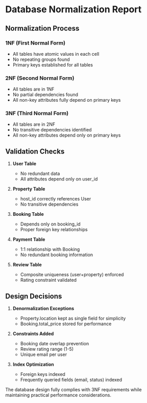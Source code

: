 # Database Normalization Report

## Normalization Process

### 1NF (First Normal Form)
- All tables have atomic values in each cell
- No repeating groups found
- Primary keys established for all tables

### 2NF (Second Normal Form)
- All tables are in 1NF
- No partial dependencies found
- All non-key attributes fully depend on primary keys

### 3NF (Third Normal Form)
- All tables are in 2NF
- No transitive dependencies identified
- All non-key attributes depend only on primary keys

## Validation Checks

1. **User Table**
   - No redundant data
   - All attributes depend only on user_id

2. **Property Table**
   - host_id correctly references User
   - No transitive dependencies

3. **Booking Table**
   - Depends only on booking_id
   - Proper foreign key relationships

4. **Payment Table**
   - 1:1 relationship with Booking
   - No redundant booking information

5. **Review Table**
   - Composite uniqueness (user+property) enforced
   - Rating constraint validated

## Design Decisions

1. **Denormalization Exceptions**
   - Property.location kept as single field for simplicity
   - Booking.total_price stored for performance

2. **Constraints Added**
   - Booking date overlap prevention
   - Review rating range (1-5)
   - Unique email per user

3. **Index Optimization**
   - Foreign keys indexed
   - Frequently queried fields (email, status) indexed

The database design fully complies with 3NF requirements while maintaining practical performance considerations.